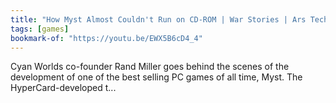 ```yaml
---
title: "How Myst Almost Couldn't Run on CD-ROM | War Stories | Ars Technica"
tags: [games]
bookmark-of: "https://youtu.be/EWX5B6cD4_4"
---
```

Cyan Worlds co-founder Rand Miller goes behind the scenes of the development of one of the best selling PC games of all time, Myst. The HyperCard-developed t...